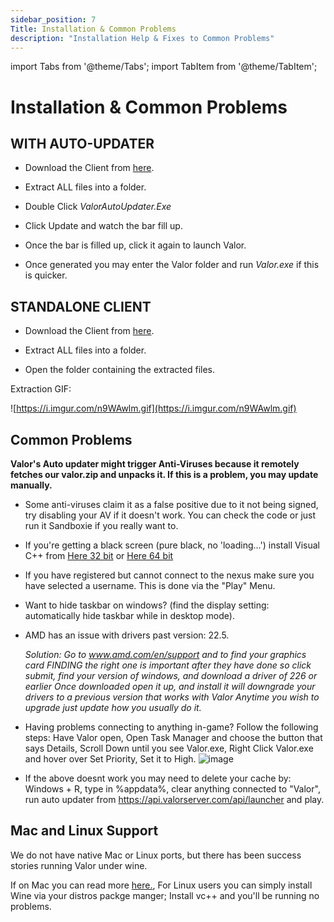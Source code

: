 ```yaml
---
sidebar_position: 7
Title: Installation & Common Problems
description: "Installation Help & Fixes to Common Problems"
---
```

import Tabs from '@theme/Tabs';
import TabItem from '@theme/TabItem';

# Installation & Common Problems

<Tabs>
  <TabItem value= "Installation" label="Installation" default>

## **WITH AUTO-UPDATER**

- Download the Client from [here](https://api.valorserver.com/api/launcher).
    
- Extract ALL files into a folder.
    
- Double Click *ValorAutoUpdater.Exe*
    
- Click Update and watch the bar fill up.
    
- Once the bar is filled up, click it again to launch Valor.
    
- Once generated you may enter the Valor folder and run *Valor.exe* if this is quicker.

## **STANDALONE CLIENT**

- Download the Client from [here](https://api.valorserver.com/api/download).

- Extract ALL files into a folder.
    
- Open the folder containing the extracted files.

Extraction GIF: 

![https://i.imgur.com/n9WAwlm.gif](https://i.imgur.com/n9WAwlm.gif)

  </TabItem>
  <TabItem value="Common Problems" label="Common Problems">

## **Common Problems**

**Valor's Auto updater might trigger Anti-Viruses because it remotely fetches our valor.zip and unpacks it. If this is a problem, you may update manually.**
    
 - Some anti-viruses claim it as a false positive due to it not being signed, try disabling your AV if it doesn't work. You can check the code or just run it Sandboxie if you really want to.

 - If you're getting a black screen (pure black, no 'loading...') install Visual C++ from [Here 32 bit](https://aka.ms/vs/16/release/vc_redist.x86.exe) or [Here 64 bit](https://aka.ms/vs/16/release/vc_redist.x64.exe)
    
 - If you have registered but cannot connect to the nexus make sure you have selected a username. This is done via the "Play" Menu.

 - Want to hide taskbar on windows? (find the display setting: automatically hide taskbar while in desktop mode).
    
 - AMD has an issue with drivers past version: 22.5.

    *Solution:
    Go to www.amd.com/en/support and to find your graphics card FINDING the right one is important after they have done so click submit, find your version of windows, and download a driver of 226 or earlier
    Once downloaded open it up, and install it will downgrade your drivers to a previous version that works with Valor Anytime you wish to upgrade just update how you usually do it.*

 - Having problems connecting to anything in-game? Follow the following steps: Have Valor open, Open Task Manager and choose the button that says Details, Scroll Down until you see Valor.exe, Right Click Valor.exe and hover over Set Priority, Set it to High.
    ![image](https://user-images.githubusercontent.com/114798136/202323000-aa6a6e4c-2781-4ddb-ab2b-c07f0adfb90b.png)

 - If the above doesnt work you may need to delete your cache by: Windows + R, type in %appdata%, clear anything connected to "Valor", run auto updater from https://api.valorserver.com/api/launcher and play.

## **Mac and Linux Support**

We do not have native Mac or Linux ports, but there has been success stories running Valor under wine. 

If on Mac you can read more [here.](https://blog.valorserver.com/valor-on-macos/), For Linux users you can simply install Wine via your distros packge manger; Install vc++ and you'll be running no problems.
    
  </TabItem>
</Tabs>
